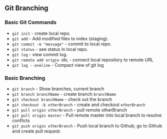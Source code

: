 ## Git Branching

### Basic Git Commands
* `git init` - create local repo.
* `git add` - Add modified files to index (staging).
* `git commit -m "message"` - commit to local repo.
* `git status` - see status in local repo.
* `git log` - view commit log.
* `git remote add origin URL` - connect local repository to remote URL
* `git log --oneline` - Compact view of git log

### Basic Branching
* `git branch` - Show branches, current branch
* `git branch branchName` - create branch `branchName`
* `git checkout branchName` - check out the branch
* `git checkout -b otherBranch` - create and checkout `otherBranch`
* `git pull origin otherBranch` - pull remote otherBranch
* `git pull origin master` - Pull remote master into local branch to resolve conflicts
* `git push origin otherBranch` - Push local branch to Github; go to Github and create pull request.
